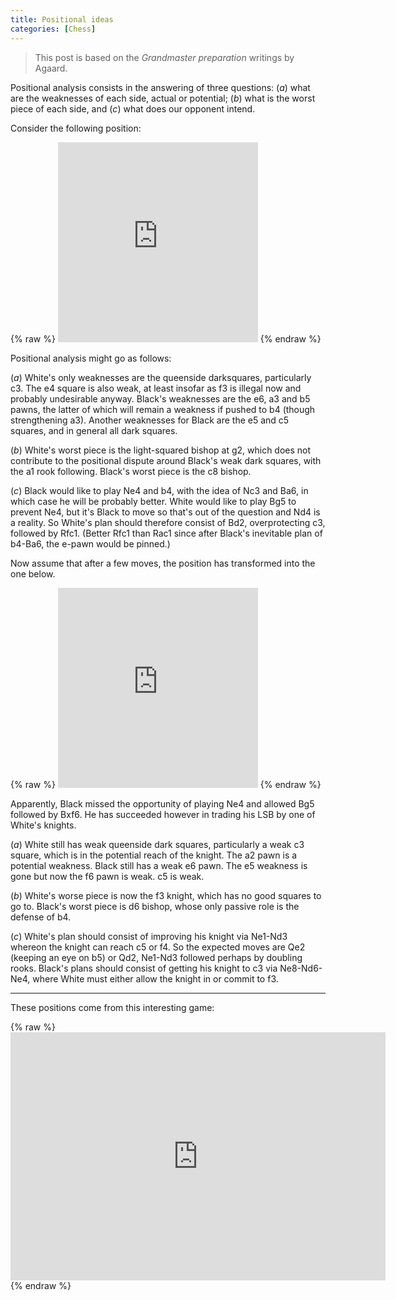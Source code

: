 ```yaml
---
title: Positional ideas 
categories: [Chess]
---
```


> This post is based on the *Grandmaster preparation* writings by Agaard.

Positional analysis consists in the answering of three questions: $(a)$ what are
the weaknesses of each side, actual or potential; $(b)$ what is the worst piece
of each side, and $(c)$ what does our opponent intend. 

Consider the following position:


<div markdown="0">
{% raw %}
<iframe width="320" height="320" src="https://lichess.org/study/embed/WcKABhGP/H4awhrux" frameborder=0></iframe>
{% endraw %}
</div>

Positional analysis might go as follows:

$(a)$ White's only weaknesses are the queenside darksquares, particularly c3.
The e4 square is also weak, at least insofar as f3 is illegal now and probably
undesirable anyway. Black's weaknesses are the e6, a3 and b5 pawns, the latter
of which will remain a weakness if pushed to b4 (though strengthening a3).
Another weaknesses for Black are the e5 and c5 squares, and in general all dark
squares.

$(b)$ White's worst piece is the light-squared bishop at g2, which does not
contribute to the positional dispute around Black's weak dark squares, with the 
a1 rook following. Black's worst piece is the c8 bishop.

$(c)$ Black would like to play Ne4 and b4, with the idea of Nc3 and Ba6, in
which case he will be probably better. White would like to play Bg5 to prevent
Ne4, but it's Black to move so that's out of the question and Nd4 is a reality.
So White's plan should therefore consist of Bd2, overprotecting c3, followed by
Rfc1. (Better Rfc1 than Rac1 since after Black's inevitable plan of b4-Ba6, the
e-pawn would be pinned.)

Now assume that after a few moves, the position has transformed into the one
below.


<div markdown="0">
{% raw %}
<iframe width="320" height="320" src="https://lichess.org/study/embed/WcKABhGP/zmOQBivC" frameborder=0></iframe>
{% endraw %}
</div>

Apparently, Black missed the opportunity of playing Ne4 and allowed Bg5 followed
by Bxf6. He has succeeded however in trading his LSB by one of White's knights. 

$(a)$ White still has weak queenside dark squares, particularly a weak c3
square, which is in the potential reach of the knight. The a2 pawn is a
potential weakness. Black still has a weak e6 pawn. The e5 weakness is gone but
now the f6 pawn is weak. c5 is weak.

$(b)$ White's worse piece is now the f3 knight, which has no good squares to go
to. Black's worst piece is d6 bishop, whose only passive role is the defense of
b4. 

$(c)$ White's plan should consist of improving his knight via Ne1-Nd3 whereon
the knight can reach c5 or f4. So the expected moves are Qe2 (keeping an eye on
b5) or Qd2, Ne1-Nd3 followed perhaps by doubling rooks. Black's plans should consist of
getting his knight to c3 via Ne8-Nd6-Ne4, where White must either allow the
knight in or commit to f3.

--- 

These positions come from this interesting game:

<div markdown="0">
{% raw %}
<iframe src="https://lichess.org/embed/game/X6pQulnq?theme=auto&bg=auto"
width=600 height=397 frameborder=0></iframe>
{% endraw %}
</div>
























